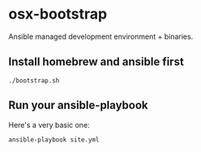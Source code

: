 # osx-bootstrap

Ansible managed development environment + binaries.

## Install homebrew and ansible first

```
./bootstrap.sh
```

## Run your ansible-playbook

Here's a very basic one:

```
ansible-playbook site.yml
```
